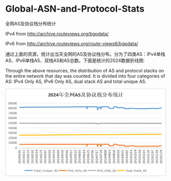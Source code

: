 # Global-ASN-and-Protocol-Stats
全网AS及协议栈分布统计 

IPv4 from http://archive.routeviews.org/bgpdata/

IPv6 from http://archive.routeviews.org/route-views6/bgpdata/

通过上面的资源，统计出当天全网的AS及协议栈分布。分为了四类AS：IPv4单栈AS、IPv6单栈AS、双栈AS和AS总数。下面是统计的2024数据折线图:

Through the above resources, the distribution of AS and protocol stacks on the entire network that day was counted. It is divided into four categories of AS: IPv4 Only AS, IPv6 Only AS, dual stack AS and total unique AS.

![img](/figure/2024.png)
